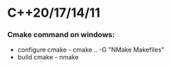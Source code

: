 # C++20/17/14/11
### Cmake command on windows:
-	configure cmake - cmake .. -G "NMake Makefiles"
- build cmake - nmake